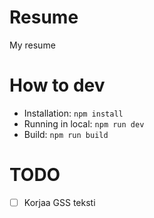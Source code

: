 # Resume
My resume

# How to dev
- Installation: `npm install`
- Running in local: `npm run dev`
- Build: `npm run build`


# TODO
- [ ] Korjaa GSS teksti